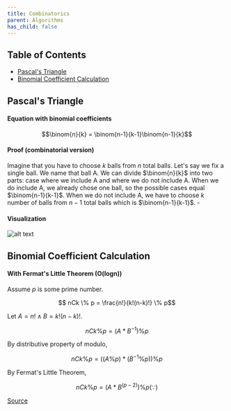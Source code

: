 ```yaml
---
title: Combinatorics
parent: Algorithms
has_child: false
---
```

## Table of Contents
- [Pascal's Triangle](#1)
- [Binomial Coefficient Calculation](#2)

## Pascal's Triangle <a name="1"></a>
#### Equation with binomial coefficients

$$\binom{n}{k} = \binom{n-1}{k-1}\binom{n-1}{k}$$
#### Proof (combinatorial version)

Imagine that you have to choose $k$ balls from $n$ total balls.
Let's say we fix a single ball. We name that ball A.
We can divide $\binom{n}{k}$ into two parts: case where we include A and where we do not include A.
When we do include A, we already chose one ball, so the possible cases equal $\binom{n-1}{k-1}$.
When we do not include A, we have to choose $k$ number of balls from $n-1$ total balls which is $\binom{n-1}{k-1}$. $\square$

#### Visualization

![alt text](https://t1.daumcdn.net/cfile/tistory/99F6A64C5A7F39B119)

## Binomial Coefficient Calculation <a name="2"></a>
#### With Fermat's Little Theorem (O(logn))
Assume $p$ is some prime number.

$$ nCk \% p = \frac{n!}{k!(n-k)!} \% p$$

Let $A=n! \wedge B=k!(n-k)!$.

$$ nCk \% p = (A*B^{-1}) \% p $$

By distributive property of modulo,

$$ nCk \% p = ((A \% p)* (B^{-1} \% p)) \% p $$

By Fermat's Little Theorem, 

$$ nCk \% p = (A*B^(p-2)) \% p (\because )$$

[Source](https://cru6548.tistory.com/23)
